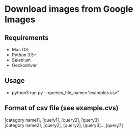 # Download images from Google Images

## Requirements

- Mac OS
- Python 3.5+ 
- Selenium
- Geckodriver

## Usage
- python3 run.py --queries_file_name="examples.csv"

## Format of csv file (see example.cvs)
[category name1], [query1], [query2], [query3]  
[category name2], [query2], [query2], [query3]...,[query7]
